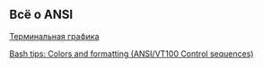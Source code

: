 ## Всё о ANSI

[Терминальная графика](https://habr.com/ru/articles/325082/)

[Bash tips: Colors and formatting (ANSI/VT100 Control sequences)](https://misc.flogisoft.com/bash/tip_colors_and_formatting)